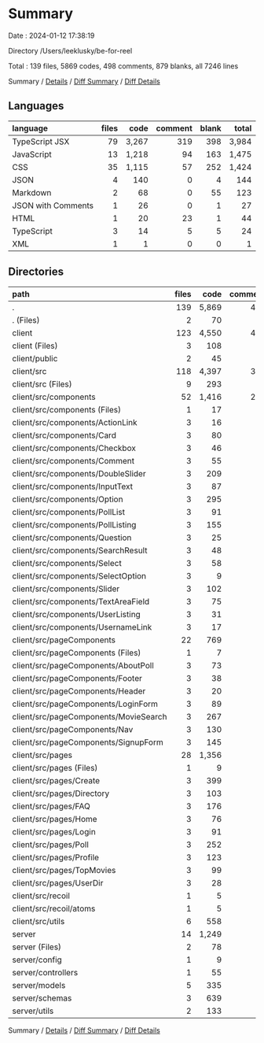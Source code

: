 # Summary

Date : 2024-01-12 17:38:19

Directory /Users/leeklusky/be-for-reel

Total : 139 files,  5869 codes, 498 comments, 879 blanks, all 7246 lines

Summary / [Details](details.md) / [Diff Summary](diff.md) / [Diff Details](diff-details.md)

## Languages
| language | files | code | comment | blank | total |
| :--- | ---: | ---: | ---: | ---: | ---: |
| TypeScript JSX | 79 | 3,267 | 319 | 398 | 3,984 |
| JavaScript | 13 | 1,218 | 94 | 163 | 1,475 |
| CSS | 35 | 1,115 | 57 | 252 | 1,424 |
| JSON | 4 | 140 | 0 | 4 | 144 |
| Markdown | 2 | 68 | 0 | 55 | 123 |
| JSON with Comments | 1 | 26 | 0 | 1 | 27 |
| HTML | 1 | 20 | 23 | 1 | 44 |
| TypeScript | 3 | 14 | 5 | 5 | 24 |
| XML | 1 | 1 | 0 | 0 | 1 |

## Directories
| path | files | code | comment | blank | total |
| :--- | ---: | ---: | ---: | ---: | ---: |
| . | 139 | 5,869 | 498 | 879 | 7,246 |
| . (Files) | 2 | 70 | 0 | 35 | 105 |
| client | 123 | 4,550 | 404 | 680 | 5,634 |
| client (Files) | 3 | 108 | 0 | 23 | 131 |
| client/public | 2 | 45 | 23 | 2 | 70 |
| client/src | 118 | 4,397 | 381 | 655 | 5,433 |
| client/src (Files) | 9 | 293 | 17 | 49 | 359 |
| client/src/components | 52 | 1,416 | 205 | 247 | 1,868 |
| client/src/components (Files) | 1 | 17 | 0 | 1 | 18 |
| client/src/components/ActionLink | 3 | 16 | 1 | 5 | 22 |
| client/src/components/Card | 3 | 80 | 7 | 19 | 106 |
| client/src/components/Checkbox | 3 | 46 | 11 | 11 | 68 |
| client/src/components/Comment | 3 | 55 | 6 | 14 | 75 |
| client/src/components/DoubleSlider | 3 | 209 | 46 | 32 | 287 |
| client/src/components/InputText | 3 | 87 | 21 | 14 | 122 |
| client/src/components/Option | 3 | 295 | 26 | 38 | 359 |
| client/src/components/PollList | 3 | 91 | 3 | 13 | 107 |
| client/src/components/PollListing | 3 | 155 | 16 | 18 | 189 |
| client/src/components/Question | 3 | 25 | 5 | 8 | 38 |
| client/src/components/SearchResult | 3 | 48 | 7 | 10 | 65 |
| client/src/components/Select | 3 | 58 | 9 | 13 | 80 |
| client/src/components/SelectOption | 3 | 9 | 5 | 7 | 21 |
| client/src/components/Slider | 3 | 102 | 21 | 19 | 142 |
| client/src/components/TextAreaField | 3 | 75 | 18 | 12 | 105 |
| client/src/components/UserListing | 3 | 31 | 0 | 6 | 37 |
| client/src/components/UsernameLink | 3 | 17 | 3 | 7 | 27 |
| client/src/pageComponents | 22 | 769 | 49 | 105 | 923 |
| client/src/pageComponents (Files) | 1 | 7 | 0 | 1 | 8 |
| client/src/pageComponents/AboutPoll | 3 | 73 | 5 | 11 | 89 |
| client/src/pageComponents/Footer | 3 | 38 | 2 | 8 | 48 |
| client/src/pageComponents/Header | 3 | 20 | 1 | 7 | 28 |
| client/src/pageComponents/LoginForm | 3 | 89 | 7 | 13 | 109 |
| client/src/pageComponents/MovieSearch | 3 | 267 | 19 | 24 | 310 |
| client/src/pageComponents/Nav | 3 | 130 | 2 | 20 | 152 |
| client/src/pageComponents/SignupForm | 3 | 145 | 13 | 21 | 179 |
| client/src/pages | 28 | 1,356 | 74 | 193 | 1,623 |
| client/src/pages (Files) | 1 | 9 | 0 | 1 | 10 |
| client/src/pages/Create | 3 | 399 | 39 | 62 | 500 |
| client/src/pages/Directory | 3 | 103 | 7 | 14 | 124 |
| client/src/pages/FAQ | 3 | 176 | 0 | 19 | 195 |
| client/src/pages/Home | 3 | 76 | 1 | 10 | 87 |
| client/src/pages/Login | 3 | 91 | 3 | 15 | 109 |
| client/src/pages/Poll | 3 | 252 | 19 | 33 | 304 |
| client/src/pages/Profile | 3 | 123 | 4 | 22 | 149 |
| client/src/pages/TopMovies | 3 | 99 | 0 | 13 | 112 |
| client/src/pages/UserDir | 3 | 28 | 1 | 4 | 33 |
| client/src/recoil | 1 | 5 | 0 | 2 | 7 |
| client/src/recoil/atoms | 1 | 5 | 0 | 2 | 7 |
| client/src/utils | 6 | 558 | 36 | 59 | 653 |
| server | 14 | 1,249 | 94 | 164 | 1,507 |
| server (Files) | 2 | 78 | 3 | 11 | 92 |
| server/config | 1 | 9 | 7 | 5 | 21 |
| server/controllers | 1 | 55 | 5 | 13 | 73 |
| server/models | 5 | 335 | 3 | 28 | 366 |
| server/schemas | 3 | 639 | 62 | 88 | 789 |
| server/utils | 2 | 133 | 14 | 19 | 166 |

Summary / [Details](details.md) / [Diff Summary](diff.md) / [Diff Details](diff-details.md)